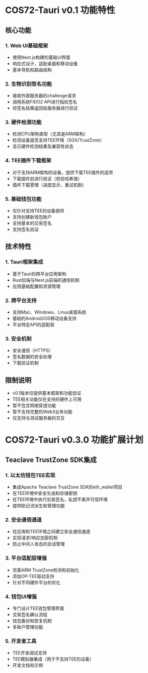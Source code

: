 # COS72-Tauri v0.1 功能特性

## 核心功能

### 1. Web UI基础框架
- 使用Next.js构建的基础UI界面
- 响应式设计，适配桌面和移动设备
- 基本导航和路由结构

### 2. 生物识别签名功能
- 接收外部服务器的challenge请求
- 调用系统FIDO2 API进行指纹签名
- 将签名结果返回给服务器进行验证

### 3. 硬件检测功能
- 检测CPU架构类型（尤其是ARM架构）
- 检测设备是否支持TEE环境（SGX/TrustZone）
- 显示硬件检测结果及兼容性状态

### 4. TEE插件下载框架
- 对于支持ARM架构的设备，提供下载TEE插件的选项
- 下载插件前进行验证（校验哈希值）
- 插件下载管理（进度显示、重试机制）

### 5. 基础钱包功能
- 仅针对支持TEE的设备提供
- 支持创建新钱包账户
- 支持基本的交易签名
- 支持签名验证

## 技术特性

### 1. Tauri框架集成
- 基于Tauri的跨平台应用架构
- Rust后端与Next.js前端的通信机制
- 应用基础配置和资源管理

### 2. 跨平台支持
- 支持Mac、Windows、Linux桌面系统
- 基础的Android/iOS移动设备支持
- 平台特定API的适配层

### 3. 安全机制
- 安全通信（HTTPS）
- 签名数据的安全处理
- 下载验证机制

## 限制说明

- v0.1版本仅提供基本框架和功能验证
- TEE相关功能仅在支持的硬件上可用
- 暂不包含网络穿透功能
- 暂不支持完整的Web3业务功能
- 仅支持与测试服务器的交互 

# COS72-Tauri v0.3.0 功能扩展计划

## Teaclave TrustZone SDK集成

### 1. 以太坊钱包TEE实现
- 集成Apache Teaclave TrustZone SDK的eth_wallet项目
- 在TEE环境中安全生成和存储密钥
- 在TEE环境中执行交易签名，私钥不离开可信环境
- 提供助记词派生和管理功能

### 2. 安全通信通道
- 在应用和TEE环境之间建立安全通信通道
- 实现请求/响应加密机制
- 防止中间人攻击的会话管理

### 3. 平台适配层增强
- 完善ARM TrustZone检测和初始化
- 添加OP-TEE驱动支持
- 针对不同硬件平台的优化

### 4. 钱包UI增强
- 专门设计TEE钱包管理界面
- 交易签名确认流程
- 钱包备份和恢复机制
- 多账户管理功能

### 5. 开发者工具
- TEE开发调试支持
- TEE模拟器集成（用于不支持TEE的设备）
- 开发文档和示例 